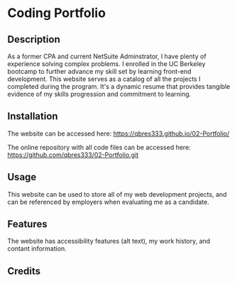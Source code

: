 # Coding Portfolio

## Description

As a former CPA and current NetSuite Adminstrator, I have plenty of experience solving complex problems. I enrolled in the UC Berkeley bootcamp to further advance my skill set by learning front-end development. This website serves as a catalog of all the projects I completed during the program. It's a dynamic resume that provides tangible evidence of my skills progression and commitment to learning.

## Installation

The website can be accessed here:
https://qbres333.github.io/02-Portfolio/

The online repository with all code files can be accessed here:
https://github.com/qbres333/02-Portfolio.git

## Usage

This website can be used to store all of my web development projects, and can be referenced by employers when evaluating me as a candidate.

## Features

The website has accessibility features (alt text), my work history, and contant information.

## Credits

